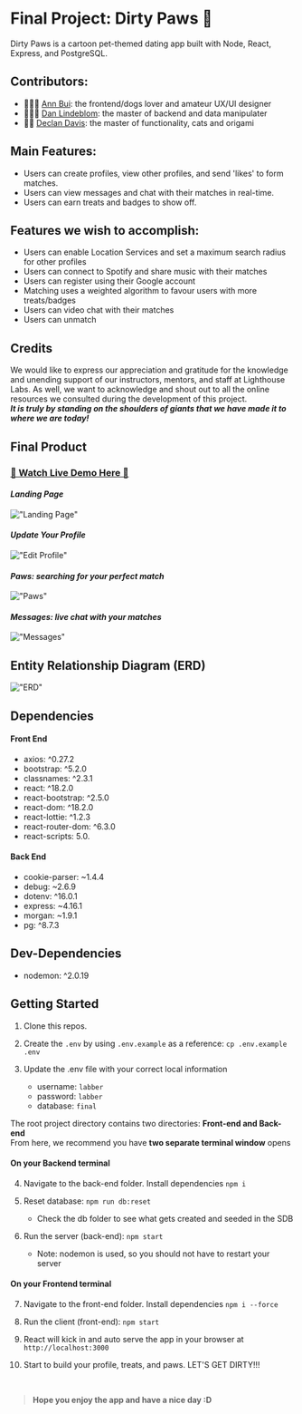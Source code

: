 # Final Project: Dirty Paws 🐾

Dirty Paws is a cartoon pet-themed dating app built with Node, React, Express, and PostgreSQL.

## Contributors:

- 👩🏻‍🎨 [Ann Bui](https://github.com/thaian161): the frontend/dogs lover and amateur UX/UI designer
- 👨🏼‍💻 [Dan Lindeblom](https://github.com/DLindeblom): the master of backend and data manipulater
- 👨‍🏭 [Declan Davis](https://github.com/DexTheFish): the master of functionality, cats and origami

## Main Features:

- Users can create profiles, view other profiles, and send 'likes' to form matches.
- Users can view messages and chat with their matches in real-time.
- Users can earn treats and badges to show off.

## Features we wish to accomplish:

- Users can enable Location Services and set a maximum search radius for other profiles
- Users can connect to Spotify and share music with their matches
- Users can register using their Google account
- Matching uses a weighted algorithm to favour users with more treats/badges
- Users can video chat with their matches
- Users can unmatch

## Credits
We would like to express our appreciation and gratitude for the knowledge and unending support of our instructors, mentors, and staff at Lighthouse Labs.
As well, we want to acknowledge and shout out to all the online resources we consulted during the development of this project.
<br>
***It is truly by standing on the shoulders of giants that we have made it to where we are today!***
 

## Final Product

### [👋 Watch Live Demo Here 👋](https://youtu.be/0k2WaGUxCJ0)

#### _Landing Page_

!["Landing Page"]()

#### _Update Your Profile_

!["Edit Profile"]()

#### _Paws: searching for your perfect match_

!["Paws"]()

#### _Messages: live chat with your matches_

!["Messages"]()

## Entity Relationship Diagram (ERD)

!["ERD"]()

## Dependencies

#### Front End

- axios: ^0.27.2
- bootstrap: ^5.2.0
- classnames: ^2.3.1
- react: ^18.2.0
- react-bootstrap: ^2.5.0
- react-dom: ^18.2.0
- react-lottie: ^1.2.3
- react-router-dom: ^6.3.0
- react-scripts: 5.0.

#### Back End

- cookie-parser: ~1.4.4
- debug: ~2.6.9
- dotenv: ^16.0.1
- express: ~4.16.1
- morgan: ~1.9.1
- pg: ^8.7.3

## Dev-Dependencies

- nodemon: ^2.0.19

## Getting Started

1. Clone this repos.
2. Create the `.env` by using `.env.example` as a reference: `cp .env.example .env`
3. Update the .env file with your correct local information

   - username: `labber`
   - password: `labber`
   - database: `final`

The root project directory contains two directories: **Front-end and Back-end**
<br>
From here, we recommend you have **two separate terminal window** opens

#### On your Backend terminal

4. Navigate to the back-end folder. Install dependencies `npm i`

5. Reset database: `npm run db:reset`

   - Check the db folder to see what gets created and seeded in the SDB

6. Run the server (back-end): `npm start`

   - Note: nodemon is used, so you should not have to restart your server

#### On your Frontend terminal

7. Navigate to the front-end folder. Install dependencies `npm i --force`

8. Run the client (front-end): `npm start`

9. React will kick in and auto serve the app in your browser at `http://localhost:3000`

10. Start to build your profile, treats, and paws. LET'S GET DIRTY!!!

<br>


> **Hope you enjoy the app and have a nice day :D**
